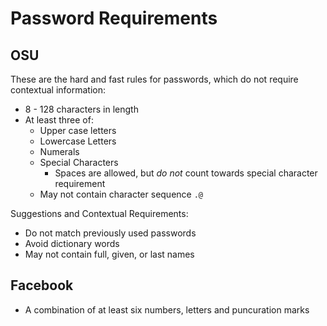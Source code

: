 # Password Requirements

## OSU

These are the hard and fast rules for passwords, which do not require contextual information:

* 8 - 128 characters in length
* At least three of:
  * Upper case letters
  * Lowercase Letters
  * Numerals
  * Special Characters
    * Spaces are allowed, but *do not* count towards special character requirement
  * May not contain character sequence `.@`

Suggestions and Contextual Requirements:

* Do not match previously used passwords
* Avoid dictionary words
* May not contain full, given, or last names


## Facebook

* A combination of at least six numbers, letters and puncuration marks
